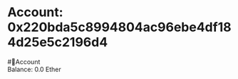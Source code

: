
Account: 0x220bda5c8994804ac96ebe4df184d25e5c2196d4
===================================================
  
#📜Account  
Balance: 0.0 Ether